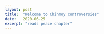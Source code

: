 ```yaml
---
layout: post
title:  "Welcome to Chinmoy controversies"
date:   2020-06-25
excerpt: "reads peace chapter"
---
```

